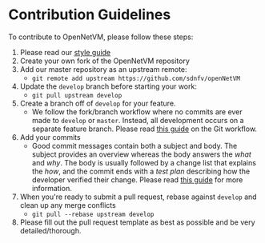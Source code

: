 # Contribution Guidelines

To contribute to OpenNetVM, please follow these steps:

  1. Please read our [style guide][style]
  2. Create your own fork of the OpenNetVM repository
  3. Add our master repository as an upstream remote:
      - `git remote add upstream https://github.com/sdnfv/openNetVM`
  4. Update the `develop` branch before starting your work:
      - `git pull upstream develop`
  5. Create a branch off of `develop` for your feature.
      - We follow the fork/branch workflow where no commits are ever made to `develop` or `master`.  Instead, all development occurs on a separate feature branch.  Please read [this guide][gitflow] on the Git workflow.
  6. Add your commits
      - Good commit messages contain both a subject and body.  The subject provides an overview whereas the body answers the _what_ and _why_.  The body is usually followed by a change list that explains the _how_, and the commit ends with a _test plan_ describing how the developer verified their change.  Please read [this guide][commitguide] for more information.
  7. When you're ready to submit a pull request, rebase against `develop` and clean up any merge conflicts
      - `git pull --rebase upstream develop`
  8. Please fill out the pull request template as best as possible and be very detailed/thorough.

[style]: style/styleguide.md
[gitflow]: https://guides.github.com/introduction/flow/
[commitguide]: https://chris.beams.io/posts/git-commit/
